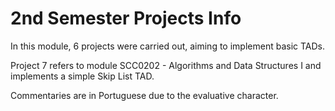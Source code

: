 # 2nd Semester Projects Info

In this module, 6 projects were carried out, aiming to implement basic TADs.

Project 7 refers to module SCC0202 - Algorithms and Data Structures I and implements a simple Skip List TAD.

Commentaries are in Portuguese due to the evaluative character.

